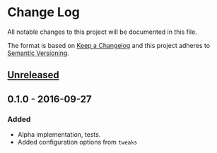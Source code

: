 # Change Log

All notable changes to this project will be documented in this file.

The format is based on [Keep a Changelog](http://keepachangelog.com/) 
and this project adheres to [Semantic Versioning](http://semver.org/).

## [Unreleased]

## 0.1.0 - 2016-09-27
### Added
- Alpha implementation, tests.
- Added configuration options from `tweaks`


[Unreleased]: https://github.com/prashnts/typeset-brunch/compare/0.1.3...HEAD
